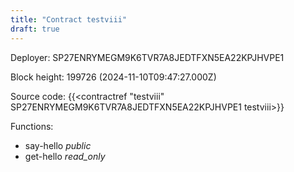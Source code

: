 ```yaml
---
title: "Contract testviii"
draft: true
---
```

Deployer: SP27ENRYMEGM9K6TVR7A8JEDTFXN5EA22KPJHVPE1


 



Block height: 199726 (2024-11-10T09:47:27.000Z)

Source code: {{<contractref "testviii" SP27ENRYMEGM9K6TVR7A8JEDTFXN5EA22KPJHVPE1 testviii>}}

Functions:

* say-hello _public_
* get-hello _read_only_
